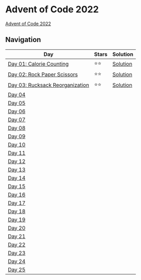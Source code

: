 # Advent of Code 2022
[Advent of Code 2022](https://adventofcode.com/2022)
## Navigation

| Day | Stars | Solution |
| ------------------------------------------------------------ | ----- | ------------------------------ |
| [Day 01: Calorie Counting](https://adventofcode.com/2022/day/1) | ⭐️⭐️ | [Solution](DayOne/Solution.cs) |
| [Day 02: Rock Paper Scissors](https://adventofcode.com/2022/day/2) | ⭐️⭐️ | [Solution](DayTwo/Solution.cs) |
| [Day 03: Rucksack Reorganization](https://adventofcode.com/2022/day/3) | ⭐️⭐️ | [Solution](DayThree/Solution.cs) |
| [Day 04](https://adventofcode.com/2022/day/4) |  |  |
| [Day 05](https://adventofcode.com/2022/day/5) |  |  |
| [Day 06](https://adventofcode.com/2022/day/6) |  |  |
| [Day 07](https://adventofcode.com/2022/day/7) |  |  |
| [Day 08](https://adventofcode.com/2022/day/8) |  |  |
| [Day 09](https://adventofcode.com/2022/day/9) |  |  |
| [Day 10](https://adventofcode.com/2022/day/10) |  |  |
| [Day 11](https://adventofcode.com/2022/day/11) |  |  |
| [Day 12](https://adventofcode.com/2022/day/12) |  |  |
| [Day 13](https://adventofcode.com/2022/day/13) |  |  |
| [Day 14](https://adventofcode.com/2022/day/14) |  |  |
| [Day 15](https://adventofcode.com/2022/day/15) |  |  |
| [Day 16](https://adventofcode.com/2022/day/16) |  |  |
| [Day 17](https://adventofcode.com/2022/day/17) |  |  |
| [Day 18](https://adventofcode.com/2022/day/18) |  |  |
| [Day 19](https://adventofcode.com/2022/day/19) |  |  |
| [Day 20](https://adventofcode.com/2022/day/20) |  |  |
| [Day 21](https://adventofcode.com/2022/day/21) |  |  |
| [Day 22](https://adventofcode.com/2022/day/22) |  |  |
| [Day 23](https://adventofcode.com/2022/day/23) |  |  |
| [Day 24](https://adventofcode.com/2022/day/24) |  |  |
| [Day 25](https://adventofcode.com/2022/day/25) |  |  |